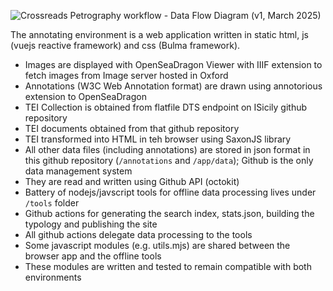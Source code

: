 
![Crossreads Petrography workflow - Data Flow Diagram (v1, March 2025)](https://github.com/user-attachments/assets/f31734bd-7774-4854-a39f-63ce01d90866)

The annotating environment is a web application written in static html, js (vuejs reactive framework) and css (Bulma framework).

* Images are displayed with OpenSeaDragon Viewer with IIIF extension to fetch images from Image server hosted in Oxford
* Annotations (W3C Web Annotation format) are drawn using annotorious extension to OpenSeaDragon
* TEI Collection is obtained from flatfile DTS endpoint on ISicily github repository
* TEI documents obtained from that github repository
* TEI transformed into HTML in teh browser using SaxonJS library
* All other data files (including annotations) are stored in json format in this github repository (`/annotations` and `/app/data`); Github is the only data management system
* They are read and written using Github API (octokit)
* Battery of nodejs/javscript tools for offline data processing lives under `/tools` folder
* Github actions for generating the search index, stats.json, building the typology and publishing the site
* All github actions delegate data processing to the tools
* Some javascript modules (e.g. utils.mjs) are shared between the browser app and the offline tools
* These modules are written and tested to remain compatible with both environments
